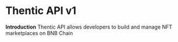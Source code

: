 # Thentic API v1
<b>Introduction</b>
Thentic API allows developers to build and manage NFT marketplaces on BNB Chain
